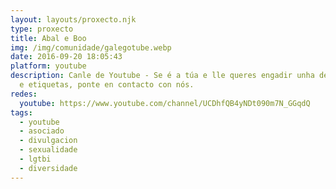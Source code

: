 ```yaml
---
layout: layouts/proxecto.njk
type: proxecto
title: Abal e Boo
img: /img/comunidade/galegotube.webp
date: 2016-09-20 18:05:43
platform: youtube
description: Canle de Youtube - Se é a túa e lle queres engadir unha descripción
  e etiquetas, ponte en contacto con nós.
redes:
  youtube: https://www.youtube.com/channel/UCDhfQB4yNDt090m7N_GGqdQ
tags:
  - youtube
  - asociado
  - divulgacion
  - sexualidade
  - lgtbi
  - diversidade
---
```

